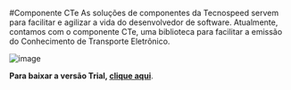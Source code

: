#Componente CTe
As soluções de componentes da Tecnospeed servem para facilitar e agilizar a vida do desenvolvedor de software. 
Atualmente, contamos com o componente CTe, uma biblioteca para facilitar a emissão do Conhecimento de Transporte Eletrônico. 

![image](https://user-images.githubusercontent.com/93938979/142222636-7723d8d1-774b-4c9e-8816-fe1aef67bb5a.png)


**Para baixar a versão Trial, [clique aqui](https://tecnospeed-trial.s3.sa-east-1.amazonaws.com/setup_cte_tecnoaccount_12.1.60.5243.exe "Baixar o Componente GRNe Trial")**.

